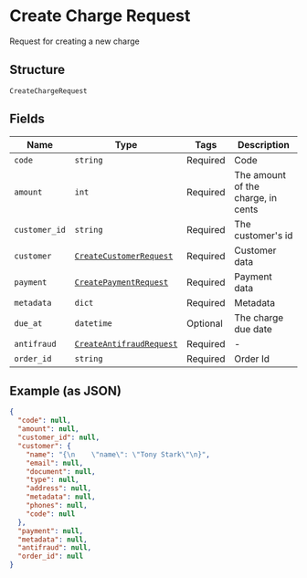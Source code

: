 
# Create Charge Request

Request for creating a new charge

## Structure

`CreateChargeRequest`

## Fields

| Name | Type | Tags | Description |
|  --- | --- | --- | --- |
| `code` | `string` | Required | Code |
| `amount` | `int` | Required | The amount of the charge, in cents |
| `customer_id` | `string` | Required | The customer's id |
| `customer` | [`CreateCustomerRequest`](/doc/models/create-customer-request.md) | Required | Customer data |
| `payment` | [`CreatePaymentRequest`](/doc/models/create-payment-request.md) | Required | Payment data |
| `metadata` | `dict` | Required | Metadata |
| `due_at` | `datetime` | Optional | The charge due date |
| `antifraud` | [`CreateAntifraudRequest`](/doc/models/create-antifraud-request.md) | Required | - |
| `order_id` | `string` | Required | Order Id |

## Example (as JSON)

```json
{
  "code": null,
  "amount": null,
  "customer_id": null,
  "customer": {
    "name": "{\n    \"name\": \"Tony Stark\"\n}",
    "email": null,
    "document": null,
    "type": null,
    "address": null,
    "metadata": null,
    "phones": null,
    "code": null
  },
  "payment": null,
  "metadata": null,
  "antifraud": null,
  "order_id": null
}
```

